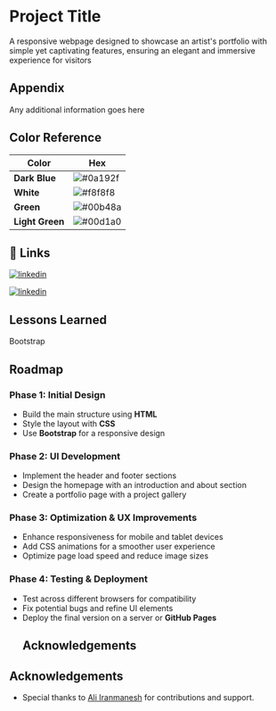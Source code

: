 
# Project Title

A responsive webpage designed to showcase an artist's portfolio with simple yet captivating features, ensuring an elegant and immersive experience for visitors


## Appendix

Any additional information goes here

## Color Reference

| Color             | Hex                                                                |
| ----------------- | ------------------------------------------------------------------ |
| **Dark Blue**   | ![#0a192f](https://via.placeholder.com/10/0a192f?text=+) | `#0a192f` |
| **White**       | ![#f8f8f8](https://via.placeholder.com/10/f8f8f8?text=+) | `#f8f8f8` |
| **Green**       | ![#00b48a](https://via.placeholder.com/10/00b48a?text=+) | `#00b48a` |
| **Light Green** | ![#00d1a0](https://via.placeholder.com/10/00d1a0?text=+) | `#00d1a0` |

## 🔗 Links

[![linkedin](https://img.shields.io/badge/linkedin-0A66C2?style=for-the-badge&logo=linkedin&logoColor=white)](https://www.linkedin.com/in/iranmanesh999)

[![linkedin](https://img.shields.io/badge/linkedin-0A66C2?style=for-the-badge&logo=linkedin&logoColor=white)](www.linkedin.com/in/arman97z)


## Lessons Learned
Bootstrap


## Roadmap
### Phase 1: Initial Design
- Build the main structure using **HTML**
- Style the layout with **CSS**
- Use **Bootstrap** for a responsive design

### Phase 2: UI Development
- Implement the header and footer sections
- Design the homepage with an introduction and about section
- Create a portfolio page with a project gallery

### Phase 3: Optimization & UX Improvements
- Enhance responsiveness for mobile and tablet devices
- Add CSS animations for a smoother user experience
- Optimize page load speed and reduce image sizes

### Phase 4: Testing & Deployment
- Test across different browsers for compatibility
- Fix potential bugs and refine UI elements
- Deploy the final version on a server or **GitHub Pages**
  ## Acknowledgements

## Acknowledgements
- Special thanks to [Ali Iranmanesh](https://github.com/Aliiranmanesh) for contributions and support.
